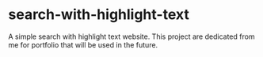 # search-with-highlight-text

A simple search with highlight text website. This project are dedicated from me for portfolio that will be used in the future.